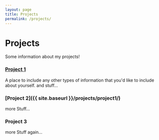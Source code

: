```yaml
---
layout: page
title: Projects
permalink: /projects/
---
```


<!-- trailing slash in permalink is needed -->

# Projects

Some information about my projects!

### [Project 1](http://google.com)

A place to include any other types of information that you'd like to include about yourself.
and stuff...

### [Project 2]({{ site.baseurl }}/projects/project1/)

more Stuff...

### Project 3

more Stuff again...


